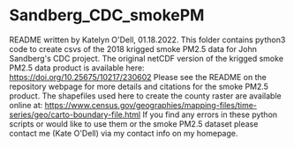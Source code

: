 # Sandberg_CDC_smokePM
README written by Katelyn O'Dell, 01.18.2022.
This folder contains python3 code to create csvs of the 2018 krigged smoke PM2.5 data for John Sandberg's CDC project.
The original netCDF version of the krigged smoke PM2.5 data product is available here: https://doi.org/10.25675/10217/230602
Please see the README on the repository webpage for more details and citations for the smoke PM2.5 product.
The shapefiles used here to create the county raster are available online at: https://www.census.gov/geographies/mapping-files/time-series/geo/carto-boundary-file.html
If you find any errors in these python scripts or would like to use them or the smoke PM2.5 dataset please contact me (Kate O'Dell) via my contact info on my homepage.
